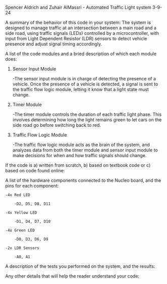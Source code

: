 
Spencer Aldrich and Zuhair AlMassri - Automated Traffic Light system
3-9-24


A summary of the behavior of this code in your system:
The system is designed to manage traffic at an intersection between a main road and a side road, 
using traffic signals (LEDs) controlled by a microcontroller, with input from Light Dependent Resistor 
(LDR) sensors to detect vehicle presence and adjust signal timing accordingly.

A list of the code modules and a bried description of which each module does:

1. Sensor Input Module

    -The sensor input module is in charge of detecting the presence of a vehicle. Once the presence of a vehicle is detected, 
    a signal is sent to the traffic flow logic module, letting it know that a light state must change. 

2. Timer Module
    
    -The timer module controls the duration of each traffic light phase. This involves determining how long the light remains
    green to let cars on the side road go before switching back to red. 

3. Traffic Flow Logic Module
   
    -The traffic flow logic module acts as the brain of the system, and analyzes data from both the timer module and sensor input
    module to make decisions for when and how traffic signals should change. 


If the code is a) written from scratch, b) based on textbook code or c) based on code found online:


A list of the hardware components connected to the Nucleo board, and the pins for each component:
    
    -4x Red LED
        
        -D2, D5, D8, D11
   
    -4x Yellow LED
        
        -D1, D4, D7, D10
    
    -4x Green LED
       
        -D0, D3, D6, D9
    
    -2x LDR Sensors
        
        -A0, A1



A description of the tests you performed on the system, and the results:


Any other details that will help the reader understand your code:
